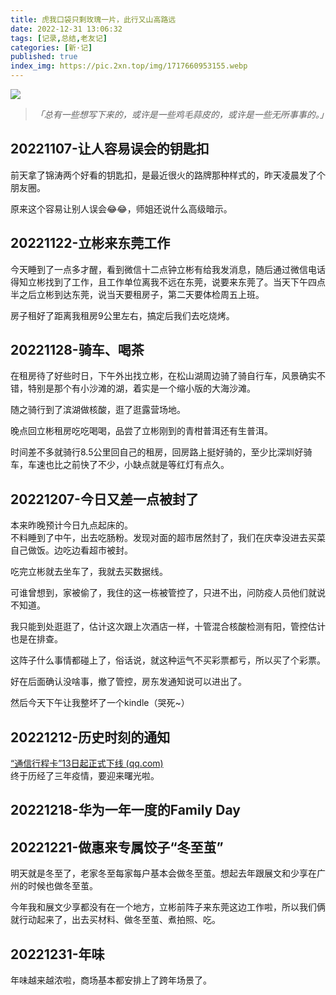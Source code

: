 ```yaml
---
title: 虎我口袋只剩玫瑰一片，此行又山高路远
date: 2022-12-31 13:06:32
tags: [记录,总结,老友记]
categories: [新·记]
published: true
index_img: https://pic.2xn.top/img/1717660953155.webp
---
```

![](https://pic.2xn.top/img/1717660953155.webp)

> _「总有一些想写下来的，或许是一些鸡毛蒜皮的，或许是一些无所事事的。」_

## 20221107-让人容易误会的钥匙扣

前天拿了锦涛两个好看的钥匙扣，是最近很火的路牌那种样式的，昨天凌晨发了个朋友圈。

原来这个容易让别人误会😂😂，师姐还说什么高级暗示。

## 20221122-立彬来东莞工作

今天睡到了一点多才醒，看到微信十二点钟立彬有给我发消息，随后通过微信电话得知立彬找到了工作，且工作单位离我不远在东莞，说要来东莞了。当天下午四点半之后立彬到达东莞，说当天要租房子，第二天要体检周五上班。

房子租好了距离我租房9公里左右，搞定后我们去吃烧烤。

## 20221128-骑车、喝茶

在租房待了好些时日，下午外出找立彬，在松山湖周边骑了骑自行车，风景确实不错，特别是那个有小沙滩的湖，着实是一个缩小版的大海沙滩。

随之骑行到了滨湖做核酸，逛了逛露营场地。

晚点回立彬租房吃吃喝喝，品尝了立彬刚到的青柑普洱还有生普洱。

时间差不多就骑行8.5公里回自己的租房，回房路上挺好骑的，至少比深圳好骑车，车速也比之前快了不少，小缺点就是等红灯有点久。

## 20221207-今日又差一点被封了

本来昨晚预计今日九点起床的。  
不料睡到了中午，出去吃肠粉。发现对面的超市居然封了，我们在庆幸没进去买菜自己做饭。边吃边看超市被封。

吃完立彬就去坐车了，我就去买数据线。

可谁曾想到，家被偷了，我住的这一栋被管控了，只进不出，问防疫人员他们就说不知道。

我只能到处逛逛了，估计这次跟上次酒店一样，十管混合核酸检测有阳，管控估计也是在排查。

这阵子什么事情都碰上了，俗话说，就这种运气不买彩票都亏，所以买了个彩票。

好在后面确认没啥事，撤了管控，房东发通知说可以进出了。

然后今天下午让我整坏了一个kindle（哭死~）

## 20221212-历史时刻的通知

[“通信行程卡”13日起正式下线 (qq.com)](https://mp.weixin.qq.com/s/vUcRcYoeTqcBG5YNrPEIIw)  
终于历经了三年疫情，要迎来曙光啦。

## 20221218-华为一年一度的Family Day

## 20221221-做惠来专属饺子“冬至茧”

明天就是冬至了，老家冬至每家每户基本会做冬至茧。想起去年跟展文和少享在广州的时候也做冬至茧。

今年我和展文少享都没有在一个地方，立彬前阵子来东莞这边工作啦，所以我们俩就行动起来了，出去买材料、做冬至茧、煮拍照、吃。

## 20221231-年味

年味越来越浓啦，商场基本都安排上了跨年场景了。